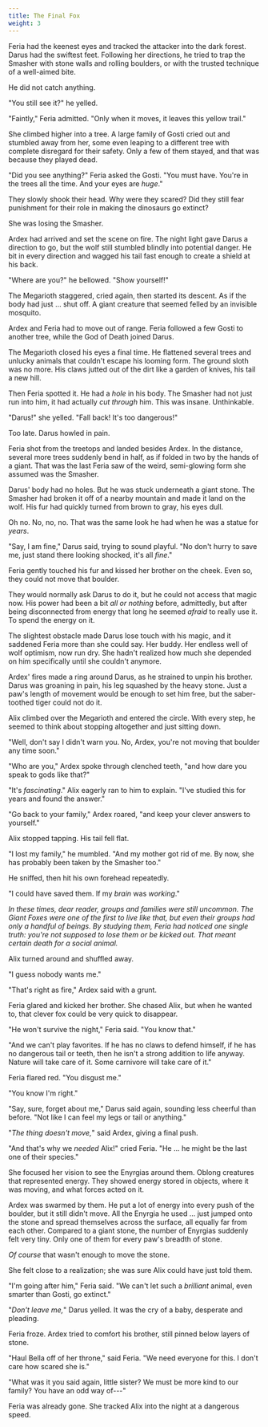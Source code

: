 ```yaml
---
title: The Final Fox
weight: 3
---
```

Feria had the keenest eyes and tracked the attacker into the dark forest. Darus had the swiftest feet. Following her directions, he tried to trap the Smasher with stone walls and rolling boulders, or with the trusted technique of a well-aimed bite.

He did not catch anything.

"You still see it?" he yelled.

"Faintly," Feria admitted. "Only when it moves, it leaves this yellow trail."

She climbed higher into a tree. A large family of Gosti cried out and stumbled away from her, some even leaping to a different tree with complete disregard for their safety. Only a few of them stayed, and that was because they played dead.

"Did you see anything?" Feria asked the Gosti. "You must have. You're in the trees all the time. And your eyes are _huge_."

They slowly shook their head. Why were they scared? Did they still fear punishment for their role in making the dinosaurs go extinct?

She was losing the Smasher. 

Ardex had arrived and set the scene on fire. The night light gave Darus a direction to go, but the wolf still stumbled blindly into potential danger. He bit in every direction and wagged his tail fast enough to create a shield at his back.

"Where are you?" he bellowed. "Show yourself!"

The Megarioth staggered, cried again, then started its descent. As if the body had just ... shut off. A giant creature that seemed felled by an invisible mosquito.

Ardex and Feria had to move out of range. Feria followed a few Gosti to another tree, while the God of Death joined Darus.

The Megarioth closed his eyes a final time. He flattened several trees and unlucky animals that couldn't escape his looming form. The ground sloth was no more. His claws jutted out of the dirt like a garden of knives, his tail a new hill.

Then Feria spotted it. He had a _hole_ in his body. The Smasher had not just run into him, it had actually _cut through_ him. This was insane. Unthinkable.

"Darus!" she yelled. "Fall back! It's too dangerous!"

Too late. Darus howled in pain.

Feria shot from the treetops and landed besides Ardex. In the distance, several more trees suddenly bend in half, as if folded in two by the hands of a giant. That was the last Feria saw of the weird, semi-glowing form she assumed was the Smasher.

Darus' body had no holes. But he was stuck underneath a giant stone. The Smasher had broken it off of a nearby mountain and made it land on the wolf. His fur had quickly turned from brown to gray, his eyes dull.

Oh no. No, no, no. That was the same look he had when he was a statue for _years_.

"Say, I am fine," Darus said, trying to sound playful. "No don't hurry to save me, just stand there looking shocked, it's all _fine_."

Feria gently touched his fur and kissed her brother on the cheek. Even so, they could not move that boulder. 

They would normally ask Darus to do it, but he could not access that magic now. His power had been a bit _all or nothing_ before, admittedly, but after being disconnected from energy that long he seemed _afraid_ to really use it. To spend the energy on it. 

The slightest obstacle made Darus lose touch with his magic, and it saddened Feria more than she could say. Her buddy. Her endless well of wolf optimism, now run dry. She hadn't realized how much she depended on him specifically until she couldn't anymore.

Ardex' fires made a ring around Darus, as he strained to unpin his brother. Darus was groaning in pain, his leg squashed by the heavy stone. Just a paw's length of movement would be enough to set him free, but the saber-toothed tiger could not do it.

Alix climbed over the Megarioth and entered the circle. With every step, he seemed to think about stopping altogether and just sitting down.

"Well, don't say I didn't warn you. No, Ardex, you're not moving that boulder any time soon."

"Who are you," Ardex spoke through clenched teeth, "and how dare you speak to gods like that?"

"It's _fascinating_." Alix eagerly ran to him to explain. "I've studied this for years and found the answer."

"Go back to your family," Ardex roared, "and keep your clever answers to yourself."

Alix stopped tapping. His tail fell flat.

"I lost my family," he mumbled. "And my mother got rid of me. By now, she has probably been taken by the Smasher too."

He sniffed, then hit his own forehead repeatedly. 

"I could have saved them. If my _brain_ was _working_."

_In these times, dear reader, groups and families were still uncommon. The Giant Foxes were one of the first to live like that, but even their groups had only a handful of beings. By studying them, Feria had noticed one single truth: you're not supposed to lose them or be kicked out. That meant certain death for a social animal._

Alix turned around and shuffled away. 

"I guess nobody wants me."

"That's right as fire," Ardex said with a grunt.

Feria glared and kicked her brother. She chased Alix, but when he wanted to, that clever fox could be very quick to disappear.

"He won't survive the night," Feria said. "You know that."

"And we can't play favorites. If he has no claws to defend himself, if he has no dangerous tail or teeth, then he isn't a strong addition to life anyway. Nature will take care of it. Some carnivore will take care of it."

Feria flared red. "You disgust me."

"You know I'm right."

"Say, sure, forget about me," Darus said again, sounding less cheerful than before. "Not like I can feel my legs or tail or anything."

"_The thing doesn't move,_" said Ardex, giving a final push.

"And that's why we _needed_ Alix!" cried Feria. "He ... he might be the last one of their species."

She focused her vision to see the Enyrgias around them. Oblong creatures that represented energy. They showed energy stored in objects, where it was moving, and what forces acted on it.

Ardex was swarmed by them. He put a lot of energy into every push of the boulder, but it still didn't move. All the Enyrgia he used ... just jumped onto the stone and spread themselves across the surface, all equally far from each other. Compared to a giant stone, the number of Enyrgias suddenly felt very tiny. Only one of them for every paw's breadth of stone. 

_Of course_ that wasn't enough to move the stone.

She felt close to a realization; she was sure Alix could have just told them.

"I'm going after him," Feria said. "We can't let such a _brilliant_ animal, even smarter than Gosti, go extinct."

"_Don't leave me,_" Darus yelled. It was the cry of a baby, desperate and pleading. 

Feria froze. Ardex tried to comfort his brother, still pinned below layers of stone.

"Haul Bella off of her throne," said Feria. "We need everyone for this. I don't care how scared she is."

"What was it you said again, little sister? We must be more kind to our family? You have an odd way of---"

Feria was already gone. She tracked Alix into the night at a dangerous speed.